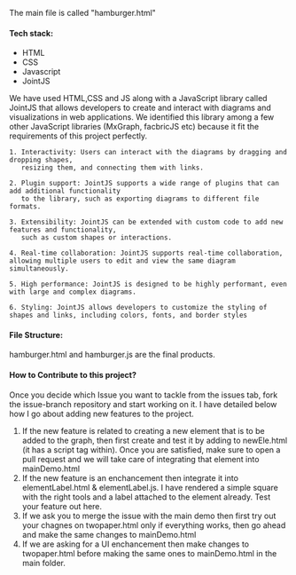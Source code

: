 The main file is called "hamburger.html" 

#### Tech stack:

* HTML
* CSS
* Javascript
* JointJS

We have used HTML,CSS and JS along with a JavaScript library called JointJS that allows developers to create and interact with diagrams and visualizations in web applications. We identified this library among a few other JavaScript libraries (MxGraph, facbricJS etc) because it fit the requirements of this project perfectly. 

    1. Interactivity: Users can interact with the diagrams by dragging and dropping shapes,
       resizing them, and connecting them with links.

    2. Plugin support: JointJS supports a wide range of plugins that can add additional functionality
       to the library, such as exporting diagrams to different file formats.

    3. Extensibility: JointJS can be extended with custom code to add new features and functionality,
       such as custom shapes or interactions.

    4. Real-time collaboration: JointJS supports real-time collaboration, allowing multiple users to edit and view the same diagram simultaneously.
    
    5. High performance: JointJS is designed to be highly performant, even with large and complex diagrams.
    
    6. Styling: JointJS allows developers to customize the styling of shapes and links, including colors, fonts, and border styles


#### File Structure:
hamburger.html and hamburger.js are the final products.


#### How to Contribute to this project?
Once you decide which Issue you want to tackle from the issues tab, fork the issue-branch repository and start working on it. I have detailed below how I go about adding new features to the project. 
1. If the new feature is related to creating a new element that is to be added to the graph, then first create and test it by adding to newEle.html (it has a script tag within). Once you are satisfied, make sure to open a pull request and we will take care of integrating that element into mainDemo.html
2. If the new feature is an enchancement then integrate it into elementLabel.html & elementLabel.js. I have rendered a simple square with the right tools and a label attached to the element already. Test your feature out here.
3. If we ask you to merge the issue with the main demo then first try out your chagnes on twopaper.html only if everything works, then go ahead and make the same changes to mainDemo.html
4. If we are asking for a UI enchancement then make changes to twopaper.html before making the same ones to mainDemo.html in the main folder.
